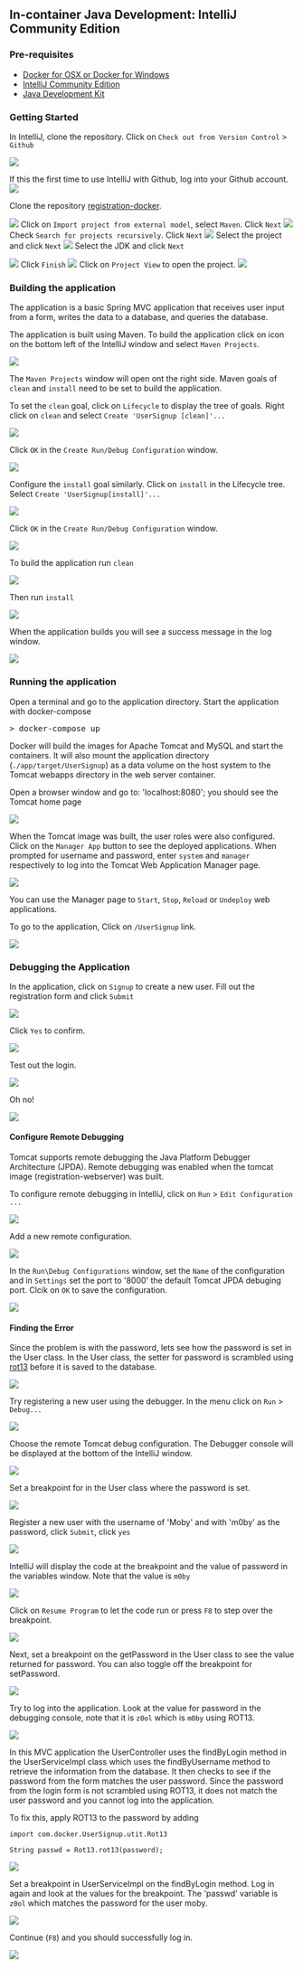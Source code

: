 ## In-container Java Development: IntelliJ Community Edition

### Pre-requisites

* [Docker for OSX or Docker for Windows](https://www.docker.com/products/docker)
* [IntelliJ Community Edition](https://www.jetbrains.com/idea/download/)
* [Java Development Kit](http://www.oracle.com/technetwork/java/javase/downloads/jdk8-downloads-2133151.html)


### Getting Started

In IntelliJ, clone the repository. Click on `Check out from Version Control` > `Github`

![](images/intelliJ_git_open_project.png)

If this the first time to use IntelliJ with Github, log into your Github account.
![](images/intelliJ_git_login.png)

Clone the repository [registration-docker](https://github.com/spara/registration-docker.git).

![](images/intelliJ_git_clone_repository.png)
Click on `Import project from external model`, select `Maven`. Click `Next`
![](images/intellij_github_import_maven.png)
Check `Search for projects recursively`. Click `Next`
![](images/intellij_github_import_maven_configure.png)
Select the project and click `Next`
![](images/intellij_github_import_maven_select.png)
Select the JDK and click `Next`

![](images/intellij_github_import_select_sdk.png)
Click `Finish`
![](images/intellij_github_import_project_finish.png)
Click on `Project View` to open the project.
![](images/intelliJ_git_open_project_gui.png)

### Building the application

The application is a basic Spring MVC application that receives user input from a form, writes the data to a database, and queries the database.

The application is built using Maven. To build the application click on icon on the bottom left of the IntelliJ window and select `Maven Projects`.

![](images/intellij_maven_setup.png)

The `Maven Projects` window will open ont the right side. Maven goals of `clean` and `install` need to be set to build the application.

To set the `clean` goal, click on `Lifecycle` to display the tree of goals. Right click on `clean` and select `Create 'UserSignup [clean]'...`

![](images/intellij_maven_goal_clean.png)

Click `OK` in the `Create Run/Debug Configuration` window.

![](images/intellij_maven_goal_clean_menu.png)

Configure the `install` goal similarly. Click on `install` in the Lifecycle tree. Select `Create 'UserSignup[install]'...`

![](images/intellij_maven_goal_install.png)

Click `OK` in the `Create Run/Debug Configuration` window.

![](images/intelligj_maven_goal_install_menu.png)

To build the application run `clean`

![](images/intellij_maven_goal_clean_run.png)

Then run `install`

![](images/intellij_maven_goal_install_run.png)

When the application builds you will see a success message in the log window.

![](images/intellij_maven_goal_install_log.png)

### Running the application

Open a terminal and go to the application directory. Start the application with docker-compose

<pre>&gt; docker-compose up </pre>

Docker will build the images for Apache Tomcat and MySQL and start the containers. It will also mount the application directory (`./app/target/UserSignup`) as a data volume on the host system to the Tomcat webapps directory in the web server container.

Open a browser window and go to:
'localhost:8080'; you should see the Tomcat home page

![](images/tomcat_home3.png)

When the Tomcat image was built, the user roles were also configured. Click on the `Manager App` button to see the deployed applications. When prompted for username and password, enter `system` and `manager` respectively to log into the Tomcat Web Application Manager page.

![](images/tomcat_web_application_manager3.png)

You can use the Manager page to `Start`, `Stop`, `Reload` or `Undeploy` web applications.

To go to the application, Click on `/UserSignup` link.

![](images/app_index_page3.png)

### Debugging the Application

In the application, click on `Signup` to create a new user. Fill out the registration form and click `Submit`

![](images/app_debug_signup2.png)

Click `Yes` to confirm.

![](images/app_debug_signup_confirm.png)

Test out the login.

![](images/app_debug_login2.png)

Oh no!

![](images/app_debug_login_fail2.png)

#### Configure Remote Debugging

Tomcat supports remote debugging the Java Platform Debugger Architecture (JPDA). Remote debugging was enabled when the tomcat image (registration-webserver) was built.

To configure remote debugging in IntelliJ, click on `Run` > `Edit Configuration ...`

![](images/intelij_debug_run_edit_configurations.png)

Add a new remote configuration.

![](images/intellij_debug_add_remote_configuration.png)

In the `Run\Debug Configurations` window, set the `Name` of the configuration and in `Settings` set the port to '8000' the default Tomcat JPDA debuging port. Clcik on `OK` to save the configuration.

![](images/intellij_debug_tomcat_remote_settings.png)

#### Finding the Error

Since the problem is with the password, lets see how the password is set in the User class. In the User class, the setter for password is scrambled using [rot13](https://en.wikipedia.org/wiki/ROT13) before it is saved to the database.

![](images/intellij_debug_User_password.png)

Try registering a new user using the debugger. In the menu click on `Run` > `Debug...`

![](images/intellij_run_debug.png)

Choose the remote Tomcat debug configuration. The Debugger console will be displayed at the bottom of the IntelliJ window.

![](images/intellij_debug_choose_remote_tomcat.png)

Set a breakpoint for in the User class where the password is set.

![](images/intellij_debug_set_breakpoint_password.png)

Register a new user with the username of 'Moby' and with 'm0by' as the password, click `Submit`, click `yes`

![](images/app_register_moby2.png)

IntelliJ will display the code at the breakpoint and the value of password in the variables window. Note that the value is `m0by`

![](images/intellij_debug_User_moby.png)

Click on `Resume Program` to let the code run or press `F8` to step over the breakpoint.

![](images/intellij_debug_resume.png)

Next, set a breakpoint on the getPassword in the User class to see the value returned for password. You can also toggle off the breakpoint for setPassword.

![](images/intellij_debug_User_getPassword.png)

Try to log into the application. Look at the value for password in the debugging console, note that it is `z0ol` which is `m0by` using ROT13.

![](images/intellij_debug_User_show_user.png)

In this MVC application the UserController uses the findByLogin method in the UserServiceImpl class which uses the findByUsername method to retrieve the information from the database. It then checks to see if the password from the form matches the user password. Since the password from the login form is not scrambled using ROT13, it does not match the user password and you cannot log into the application.

To fix this, apply ROT13 to the password by adding

```
import com.docker.UserSignup.utit.Rot13

String passwd = Rot13.rot13(password);
```
![](images/intellij_debug_UserServiceImpl_code.png)

Set a breakpoint in UserServiceImpl on the findByLogin method. Log in again and look at the values for the breakpoint. The 'passwd' variable is `z0ol` which matches the password for the user moby.

![](images/intellij_debug_UserServiceImpl_values.png)

Continue (`F8`) and you should successfully log in.

![](images/app_debug_success.png)

